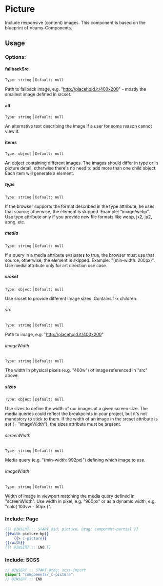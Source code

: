 # Picture

Include responsive (content) images. This component is based on the blueprint of Veams-Components.

## Usage

### Options:

#### fallbackSrc
`Type: string` | `Default: null`

Path to fallback image, e.g. "http://placehold.it/400x200" - mostly the smallest image defined in srcset.

#### alt
`Type: string` | `Default: null`

An alternative text describing the image if a user for some reason cannot view it.

#### items
`Type: object` | `Default: null`

An object containing different images. The images should differ in type or in picture detail, otherwise there's no need to add more than one child object. Each item will generate a <source> element.

##### type
`Type: string` | `Default: null`

If the browser supports the format described in the type attribute, he uses that source; otherwise, the <source> element is skipped. Example: "image/webp".
Use type attribute only if you provide new file formats like webp, jx2, jp2, apng, etc.

##### media
`Type: string` | `Default: null`

If a query in a media attribute evaluates to true, the browser must use that source; otherwise, the <source> element is skipped. Example: "(min-width: 200px)".
Use media attribute only for art direction use case.

##### srcset
`Type: object` | `Default: null`

Use srcset to provide different image sizes. Contains 1-x children.

###### src
`Type: string` | `Default: null`

Path to image, e.g. "http://placehold.it/400x200"

###### imageWidth
`Type: string` | `Default: null`

The width in physical pixels (e.g. "400w") of image referenced in "src" above.

##### sizes
`Type: object` | `Default: null`

Use sizes to define the width of our images at a given screen size. The media queries could reflect the breakpoints in your project, but it's not mandatory to stick to them. If the width of an image in the srcset attribute is set (= "imageWidth"), the sizes attribute must be present.

###### screenWidth
`Type: string` | `Default: null`

Media query (e.g. "(min-width: 992px)") defining which image to use.

###### imageWidth
`Type: string` | `Default: null`

Width of image in viewport matching the media query defined in "screenWidth". Use width in pixel, e.g. "960px" or as a dynamic width, e.g. "calc( 100vw - 50px )".


### Include: Page

``` hbs
{{! @INSERT :: START @id: picture, @tag: component-partial }}
{{#with picture-bp}}
	{{> c-picture}}
{{/with}}
{{! @INSERT :: END }}
```

### Include: SCSS

``` scss
// @INSERT :: START @tag: scss-import 
@import "components/_c-picture";
// @INSERT :: END
```
